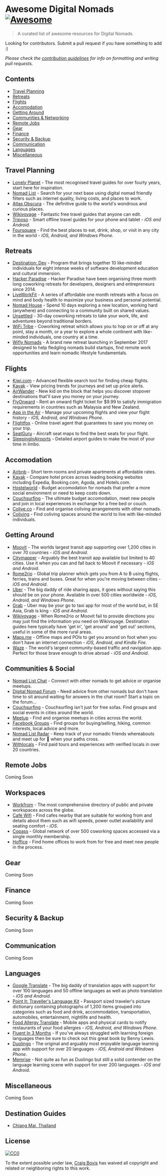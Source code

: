 # Awesome Digital Nomads [![Awesome](https://cdn.rawgit.com/sindresorhus/awesome/d7305f38d29fed78fa85652e3a63e154dd8e8829/media/badge.svg)](https://github.com/sindresorhus/awesome)
> A curated list of awesome resources for Digital Nomads.

Looking for contributors. Submit a pull request if you have something to add :)

_Please check the [contribution guidelines](contributing.md) for info on formatting and writing pull requests._

## Contents
- [Travel Planning](#travel-planning)
- [Retreats](#retreats)
- [Flights](#flights)
- [Accomodation](#accomodation)
- [Getting Around](#getting-around)
- [Communities & Networking](#communities-and-networking)
- [Remote Jobs](#remote-jobs)
- [Gear](#gear)
- [Finance](#finance)
- [Security & Backup](#security-and-backup)
- [Communication](#communication)
- [Languages](#languages)
- [Miscellaneous](#miscellaneous)

## Travel Planning
- [Lonely Planet](http://lonelyplanet.com) - The most recognised travel guides for over fourty years, start here for inspiration.
- [Nomad List](http://nomadlist.com) - Search for your next base using digital nomad friendly filters such as internet quality, living costs, and places to work.
- [Atlas Obscura](http://atlasobscura.com) - The definitive guide to the world's wondrous and curious places.
- [Wikivoyage](http://wikivoyage.org) - Fantastic free travel guides that anyone can edit.
- [Triposo](http://triposo.com/gettheapp/) - Smart offline travel guides for your phone and tablet - _iOS and Android_.
- [Foursquare](http://foursquare.com/download) - Find the best places to eat, drink, shop, or visit in any city in the world - _iOS, Android, and Windows Phone_.

## Retreats
- [Destination: Dev](http://destinationdev.com) - Program that brings together 10 like-minded individuals for eight intense weeks of software development education and cultural immersion.
- [Hacker Paradise](http://hackerparadise.org) - Hacker Paradise have been organising three month long coworking retreats for developers, designers and entrepreneurs since 2014.
- [LiveWorkFit](http://liveworkfit.com) - A series of affordable one month retreats with a focus on mind and body health to maximize your business and personal potential.
- [Nomad House](http://nomadhouse.io) - Spend 10 days exploring a new location, working hard (anywhere) and connecting to a community built on shared values.
- [Unsettled](http://beunsettled.co) - 30-day coworking retreats to take your work, life, and adventures beyond traditional borders.
- [WiFi Tribe](http://wifitribe.co) - Coworking retreat which allows you to hop on or off at any point, stay a month, or a year to explore a whole continent with like-minded individuals, one country at a time.
- [Wifly Nomads](https://wiflynomads.com) - A brand new retreat launching in September 2017 designed to help fledgling nomads build startups, find remote work opportunities and learn nomadic lifestyle fundamentals.

## Flights
- [Kiwi.com](http://kiwi.com) - Advanced flexible search tool for finding cheap flights.
- [Kayak](http://kayak.com/flights) - View pricing trends for journeys and set up price alerts.
- [AirWander](http://airwander.com) - New kid on the block that helps you discover stopover destinations that'll save you money on your journey.
- [FlyOnward](http://flyonward.com) - Rent an onward flight ticket for $9.99 to satisfy immigration requirements in countries such as Malaysia and New Zealand.
- [App in the Air](http://appintheair.mobi) - Manage your upcoming flights and view your flight history - _iOS, Android, and Windows Phone_.
- [Flightfox](http://flightfox.com) - Online travel agent that guarantees to save you money on your trip.
- [SeatGuru](http://seatguru.com) - Aircraft seat maps to find the best seats for your flight.
- [SleepingInAirports](http://sleepinginairports.net) - Detailed airport guides to make the most of your time in limbo.

## Accomodation
- [Airbnb](http://airbnb.com) - Short term rooms and private apartments at affordable rates.
- [Kayak](http://kayak.com/hotels) - Compare hotel prices across leading booking websites including Expedia, Booking.com, Agoda, and Hotels.com.
- [Hostelworld](http://hostelworld.com) - Budget accomodation for nomads that prefer a more social environment or need to keep costs down.
- [Couchsurfing](http://couchsurfing.com) - The ultimate budget accomodation, meet new people and join in local experiences in exchange for a free bed or couch.
- [Colive.co](http://colive.co) - Find and organise coliving arrangements with other nomads.
- [Coliving](https://coliving.com) - Find coliving spaces around the world to live with like-minded individuals.

## Getting Around
- [Moovit](http://moovitapp.com) - The worlds largest transit app supporting over 1,200 cities in over 70 countries - _iOS and Android_.
- [Citymapper](http://citymapper.com) - Arguably the best transit app available but limited to 40 cities. Use it when you can and fall back to Moovit if necessary - _iOS and Android_.
- [Rome2rio](http://rome2rio.com) - Global trip planner which gets you from A to B using flights, ferries, trains and buses. Great for when you're moving between cities - _iOS and Android_.
- [Uber](http://uber.com) - The big daddy of ride sharing apps, it goes without saying this should be on your phone. Available in over 500 cities worldwide - _iOS, Android, and Windows Phone_.
- [Grab](http://grab.com) - Uber may be your go to taxi app for most of the world but, in SE Asia, Grab is king - _iOS and Android_.
- [Wikivoyage](http://wikivoyage.org) - When Rome2rio or Moovit fail to provide directions you may just find the information you need on Wikivoyage. Destination guides here typically have 'get in', 'get around' and 'get out' sections, useful in some of the more rural areas.
- [Maps.me](http://maps.me) - Offline maps and POIs to get you around on foot when you don't have an internet connection - _iOS, Android, and Kindle Fire_.
- [Waze](http://waze.com) - The world's largest community-based traffic and navigation app. Perfect for those brave enough to drive abroad - _iOS and Android_.

## Communities & Social
- [Nomad List Chat](http://nomadlist.com/chat) - Connect with other nomads to get advice or organise meetups.
- [Digital Nomad Forum](http://nomadforum.io) - Need advice from other nomads but don't have time to sit around waiting for answers in the chat room? Start a topic on the forum...
- [Couchsurfing](http://couchsurfing.com) - Couchsurfing isn't just for free sofas. Find groups and social events in cities around the world.
- [Meetup](http://meetup.com) - Find and organise meetups in cities across the world.
- [Facebook Groups](http://groups.fb.com) - Find groups for buying/selling, hiking, common interests, local advice and more.
- [Nomad List Radar](http://nomadlist.com/radar) - Keep track of your nomadic friends whereabouts and meet up for :beers: when your paths cross.
- [Withlocals](http://withlocals.com) - Find paid tours and experiences with verified locals in over 20 countries.

## Remote Jobs
Coming Soon

## Workspaces
- [Workfrom](http://workfrom.co) - The most comprehensive directory of public and private workspaces across the globe.
- [Café Wifi](http://cafewifi.com) - Find cafes nearby that are suitable for working from and details about them such as wifi speeds, power outlet availability and seating comfort - _iOS_.
- [Copass](http://copass.org) - Global network of over 500 coworking spaces accessed via a single monthly membership.
- [Hoffice](http://hoffice.nu/en/) - Find home offices to work from for free and meet new people in the process.

## Gear
Coming Soon
## Finance
Coming Soon
## Security & Backup
Coming Soon
## Communication
Coming Soon

## Languages
- [Google Translate](http://translate.google.com) - The big daddy of translation apps with support for over 100 languages and 50 offline languages as well as photo translation - _iOS and Android_.
- [Point It: Traveller's Language Kit](http://goodreads.com/book/show/831179.Point_It) - Passport sized traveler's picture dictionary containing photographs of 1,200 items grouped into categories such as food and drink, accommodation, transportation, automobiles, entertainment, nightlife and health.
- [Food Allergy Translate](http://foodallergytranslate.com) - Mobile apps and physical cards to notify restaurants of your food allergies - _iOS, Android, and Windows Phone_.
- [Fluent In 3 Months](https://www.goodreads.com/book/show/18085519-fluent-in-3-months) - If you've always struggled with learning foreign languages then be sure to check out this great book by Benny Lewis.
- [Duolingo](http://duolingo.com) - The original and arguably most enjoyable language learning app with support for over 20 languages - _iOS, Android and Windows Phone_.
- [Memrise](http://memrise.com) - Not quite as fun as Duolingo but still a solid contender on the language learning scene with support for over 200 languages - _iOS and Android_.

## Miscellaneous
Coming Soon

## Destination Guides
- [Chiang Mai, Thailand](http://www.johnnyfd.com/2015/07/johnnys-guide-to-chiang-mai-thailand.html)

## License

[![CC0](http://mirrors.creativecommons.org/presskit/buttons/88x31/svg/cc-zero.svg)](https://creativecommons.org/publicdomain/zero/1.0/)

To the extent possible under law, [Craig Bovis](https://github.com/cbovis) has waived all copyright and related or neighboring rights to this work.
